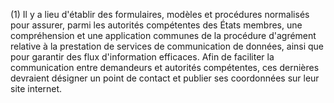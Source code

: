 (1) Il y a lieu d'établir des formulaires, modèles et procédures normalisés pour assurer, parmi les autorités compétentes des États membres, une compréhension et une application communes de la procédure d'agrément relative à la prestation de services de communication de données, ainsi que pour garantir des flux d'information efficaces. Afin de faciliter la communication entre demandeurs et autorités compétentes, ces dernières devraient désigner un point de contact et publier ses coordonnées sur leur site internet.